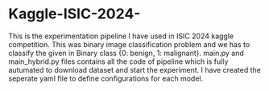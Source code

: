 # Kaggle-ISIC-2024-

This is the experimentation pipeline I have used in ISIC 2024 kaggle competition. This was binary image classification problem and we has to classify the given in Binary class {0: benign, 1: malignant}.
main.py and main_hybrid.py files contains all the code of pipeline which is fully autumated to download dataset and start the experiment.
I have created the seperate yaml file to define configurations for each model.
